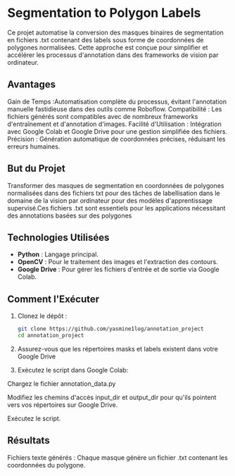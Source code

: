# Segmentation to Polygon Labels

Ce projet automatise la conversion des masques binaires de segmentation en fichiers .txt contenant des labels sous forme de coordonnées de polygones normalisées. Cette approche est conçue pour simplifier et accélérer les processus d'annotation dans des frameworks de vision par ordinateur.
## Avantages
Gain de Temps :Automatisation complète du processus, évitant l'annotation manuelle fastidieuse dans des outils comme Roboflow.
Compatibilité : Les fichiers générés sont compatibles avec de nombreux frameworks d'entraînement et d'annotation d'images.
Facilité d'Utilisation : Intégration avec Google Colab et Google Drive pour une gestion simplifiée des fichiers.
Précision : Génération automatique de coordonnées précises, réduisant les erreurs humaines.

## But du Projet
Transformer des masques de segmentation en coordonnées de polygones normalisées dans des fichiers txt  pour des tâches de labellisation dans le domaine de la vision par ordinateur pour des modèles d'apprentissage supervisé.Ces fichiers .txt sont essentiels pour les applications nécessitant des annotations basées sur des polygones

## Technologies Utilisées

- **Python** : Langage principal.
- **OpenCV** : Pour le traitement des images et l'extraction des contours.
- **Google Drive** : Pour gérer les fichiers d'entrée et de sortie via Google Colab.

## Comment l'Exécuter

1. Clonez le dépôt :
   ```bash
   git clone https://github.com/yasmine1log/annotation_project
   cd annotation_project

2. Assurez-vous que les répertoires masks et labels existent dans votre Google Drive

3. Exécutez le script dans Google Colab: 

Chargez le fichier annotation_data.py

Modifiez les chemins d'accès input_dir et output_dir pour qu'ils pointent vers vos répertoires sur Google Drive.

Exécutez le script.


## Résultats

Fichiers texte générés : Chaque masque génère un fichier .txt contenant les coordonnées du polygone.
